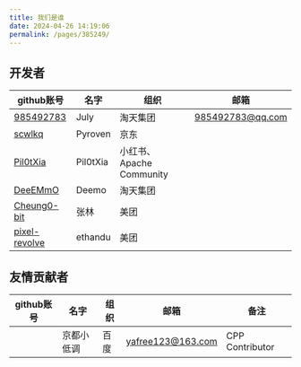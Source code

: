 ```yaml
---
title: 我们是谁
date: 2024-04-26 14:19:06
permalink: /pages/385249/
---
```


## 开发者

| github账号                                  | 名字      | 组织            | 邮箱                          |
|-------------------------------------------|---------|---------------|-----------------------------|
| [985492783](https://github.com/985492783) | July    | 淘天集团  | [985492783@qq.com](mailto:985492783@qq.com) |
| [scwlkq](https://github.com/scwlkq)  | Pyroven   | 京东   |                             |
| [Pil0tXia](https://github.com/Pil0tXia)  | Pil0tXia | 小红书、Apache Community |                             |
| [DeeEMmO](https://github.com/DeeEMmO)  | Deemo   | 淘天集团 |                             |
| [Cheung0-bit](https://github.com/Cheung0-bit)  | 张林  | 美团   |                             |
| [pixel-revolve](https://github.com/pixel-revolve)  | ethandu | 美团   |                             |

## 友情贡献者

| github账号                                  | 名字      | 组织  | 邮箱                           | 备注              |
|-------------------------------------------|---------|-----|------------------------------|-----------------|
|  |  京都小低调 | 百度  | [yafree123@163.com](mailto:yafree123@163.com) | CPP Contributor |
